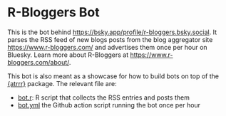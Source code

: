 # R-Bloggers Bot 


This is the bot behind <https://bsky.app/profile/r-bloggers.bsky.social>.
It parses the RSS feed of new blogs posts from the blog aggregator site https://www.r-bloggers.com/ and advertises them once per hour on Bluesky.
Learn more about R-Bloggers at <https://www.r-bloggers.com/about/>.

This bot is also meant as a showcase for how to build bots on top of the [{atrrr}](https://jbgruber.github.io/atrrr/) package.
The relevant file are:

- [bot.r](bot.r): R script that collects the RSS entries and posts them
- [bot.yml](.github/workflows/bot.yml) the Github action script running the bot once per hour
